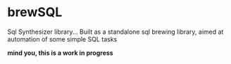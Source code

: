 # brewSQL
Sql Synthesizer library... Built as a standalone sql brewing library, aimed at automation of some simple SQL tasks

<b>mind you, this is a work in progress<b>
